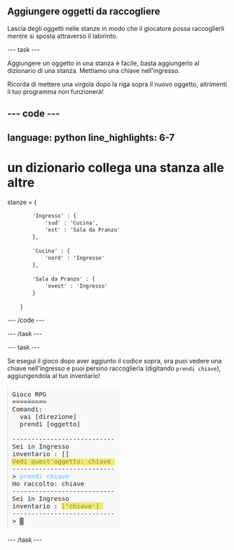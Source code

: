 ## Aggiungere oggetti da raccogliere

Lascia degli oggetti nelle stanze in modo che il giocatore possa raccoglierli mentre si sposta attraverso il labirinto.

--- task ---

Aggiungere un oggetto in una stanza è facile, basta aggiungerlo al dizionario di una stanza. Mettiamo una chiave nell'ingresso.

Ricorda di mettere una virgola dopo la riga sopra il nuovo oggetto, altrimenti il tuo programma non funzionerà!

--- code ---
---
language: python
line_highlights: 6-7
---

# un dizionario collega una stanza alle altre

stanze = {

            'Ingresso' : {
                'sud' : 'Cucina',
                'est' : 'Sala da Pranzo'
            },
    
            'Cucina' : {
                'nord' : 'Ingresso'
            },
    
            'Sala da Pranzo' : {
                'ovest' : 'Ingresso'
            }
    
        }
    

--- /code ---

--- /task ---

--- task ---

Se esegui il gioco dopo aver aggiunto il codice sopra, ora puoi vedere una chiave nell'ingresso e puoi persino raccoglierla (digitando `prendi chiave`), aggiungendola al tuo inventario!

![schermata](images/rpg-key-test.png)

--- /task ---